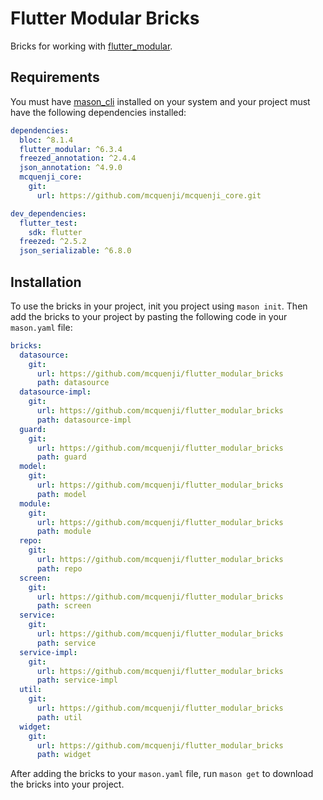 # Flutter Modular Bricks

Bricks for working with [flutter_modular](https://pub.dev/packages/flutter_modular).

## Requirements

You must have [mason_cli](https://pub.dev/packages/mason_cli) installed on your system and your project must have the following dependencies installed:

```yaml
dependencies:
  bloc: ^8.1.4
  flutter_modular: ^6.3.4
  freezed_annotation: ^2.4.4
  json_annotation: ^4.9.0
  mcquenji_core:
    git:
      url: https://github.com/mcquenji/mcquenji_core.git

dev_dependencies:
  flutter_test:
    sdk: flutter
  freezed: ^2.5.2
  json_serializable: ^6.8.0
```

## Installation

To use the bricks in your project, init you project using `mason init`. Then add the bricks to your project by pasting the following code in your `mason.yaml` file:

```yaml
bricks:
  datasource:
    git:
      url: https://github.com/mcquenji/flutter_modular_bricks
      path: datasource
  datasource-impl:
    git:
      url: https://github.com/mcquenji/flutter_modular_bricks
      path: datasource-impl
  guard:
    git:
      url: https://github.com/mcquenji/flutter_modular_bricks
      path: guard
  model:
    git:
      url: https://github.com/mcquenji/flutter_modular_bricks
      path: model
  module:
    git:
      url: https://github.com/mcquenji/flutter_modular_bricks
      path: module
  repo:
    git:
      url: https://github.com/mcquenji/flutter_modular_bricks
      path: repo
  screen:
    git:
      url: https://github.com/mcquenji/flutter_modular_bricks
      path: screen
  service:
    git:
      url: https://github.com/mcquenji/flutter_modular_bricks
      path: service
  service-impl:
    git:
      url: https://github.com/mcquenji/flutter_modular_bricks
      path: service-impl
  util:
    git:
      url: https://github.com/mcquenji/flutter_modular_bricks
      path: util
  widget:
    git:
      url: https://github.com/mcquenji/flutter_modular_bricks
      path: widget
```

After adding the bricks to your `mason.yaml` file, run `mason get` to download the bricks into your project.
